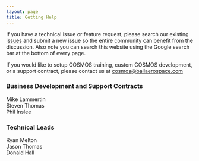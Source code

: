 ```yaml
---
layout: page
title: Getting Help
---
```


If you have a technical issue or feature request, please search our existing [issues](https://github.com/BallAerospace/COSMOS/issues) and submit a new issue so the entire community can benefit from the discussion.  Also note you can search this website using the Google search bar at the bottom of every page.

If you would like to setup COSMOS training, custom COSMOS development, or a support contract, please contact us at [cosmos@ballaerospace.com](mailto:cosmos@ballaerospace.com?subject=COSMOS%20Open%20Source%20Inquiry&body=I%20have%20a%20question)

### Business Development and Support Contracts

Mike Lammertin<br/>
Steven Thomas<br/>
Phil Inslee<br/>

### Technical Leads

Ryan Melton<br/>
Jason Thomas<br/>
Donald Hall<br/>
